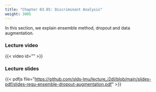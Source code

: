 ```yaml
---
title: "Chapter 03.05: Discriminant Analysis"
weight: 3005
---
```


In this section, we explain ensemble method, dropout and data augmentation.

<!--more-->

### Lecture video 

{{< video id="" >}}

### Lecture slides

{{< pdfjs file="https://github.com/slds-lmu/lecture_i2dl/blob/main/slides-pdf/slides-regu-ensemble-dropout-augmentation.pdf" >}}

